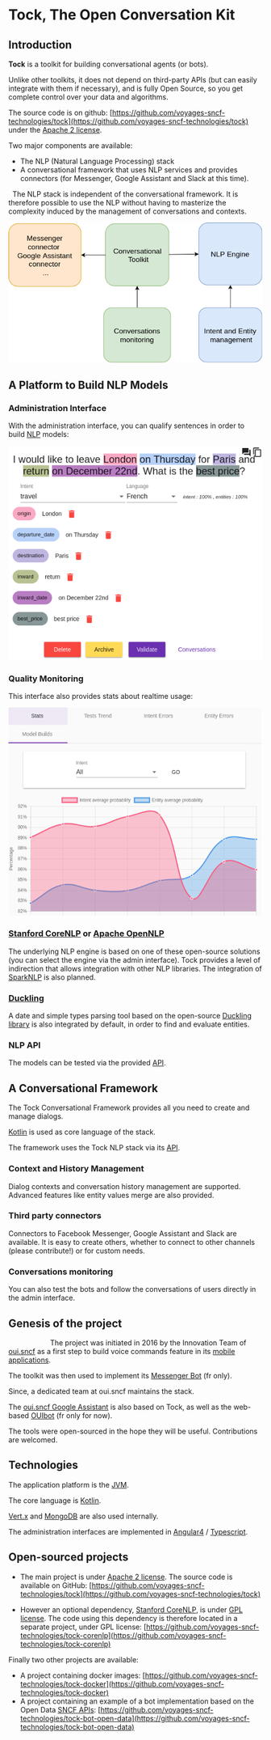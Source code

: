 # Tock, The Open Conversation Kit

## Introduction

**Tock** is a toolkit for building conversational agents (or bots).

Unlike other toolkits, it does not depend on third-party APIs (but can easily integrate with them if necessary),
 and is fully Open Source, so you get complete control over your data and algorithms.

The source code is on github: [https://github.com/voyages-sncf-technologies/tock](https://github.com/voyages-sncf-technologies/tock) under the [Apache 2 license](https://github.com/voyages-sncf-technologies/tock/blob/master/LICENSE).

Two major components are available:

* The NLP (Natural Language Processing) stack
* A conversational framework that uses NLP services and provides connectors (for Messenger, Google Assistant and Slack at this time).

 
The NLP stack is independent of the conversational framework.
It is therefore possible to use the NLP without having to masterize the complexity induced by the management of conversations and contexts.

![Tock scheme](img/tock.png "Tock's components")

## A Platform to Build NLP Models

### Administration Interface

With the administration interface, you can qualify
sentences in order to build [NLP](https://en.wikipedia.org/wiki/Natural_language_processing) models:

![NLP Admin Interface - Qualification](img/tock-nlp-admin.png "Qualification Example")

### Quality Monitoring

This interface also provides stats about realtime usage:

![NLP Admin Interface - QA](img/tock-nlp-admin-qa.png "Stats Example")

### [Stanford CoreNLP](https://stanfordnlp.github.io/CoreNLP/) or [Apache OpenNLP](https://opennlp.apache.org/)

The underlying NLP engine is based on one of these open-source solutions (you can select the engine via the admin interface).
Tock provides a level of indirection that allows integration with other NLP libraries.
The integration of [SparkNLP](http://nlp.johnsnowlabs.com) is also planned.

### [Duckling](https://github.com/facebook/duckling)

A date and simple types parsing tool based on the open-source [Duckling library](https://github.com/facebook/duckling)
is also integrated by default, in order to find and evaluate entities.

### NLP API

The models can be tested via the provided [API](../api/).

## A Conversational Framework

The Tock Conversational Framework provides all you need to create and manage dialogs. 

[Kotlin](https://kotlinlang.org/) is used as core language of the stack.

The framework uses the Tock NLP stack via its [API](../api/).

### Context and History Management

Dialog contexts and conversation history management are supported.
Advanced features like entity values merge are also provided.

### Third party connectors

Connectors to Facebook Messenger, Google Assistant and Slack are available.
It is easy to create others, whether to connect to other channels (please contribute!) or for custom needs.

### Conversations monitoring
You can also test the bots and follow the conversations of users directly in the admin interface.

## Genesis of the project
                    
The project was initiated in 2016 by the Innovation Team of [oui.sncf](https://www.oui.sncf/)
as a first step to build voice commands feature in its [mobile applications](https://www.oui.sncf/mobile).

The toolkit was then used to implement its [Messenger Bot](https://www.messenger.com/t/oui.sncf) (fr only).

Since, a dedicated team at oui.sncf maintains the stack.

The [oui.sncf Google Assistant](https://assistant.google.com/services/a/id/164effe7c138100b/) is also based on Tock,
as well as the web-based [OUIbot](https://www.oui.sncf/bot/) (fr only for now).

The tools were open-sourced in the hope they will be useful. Contributions are welcomed.

## Technologies

The application platform is the [JVM](https://en.wikipedia.org/wiki/Java_virtual_machine).
 
The core language is [Kotlin](https://kotlinlang.org/).

[Vert.x](http://vertx.io/) and [MongoDB](https://www.mongodb.com) are also used internally. 

The administration interfaces are implemented in [Angular4](https://angular.io/) / [Typescript](https://www.typescriptlang.org/).

## Open-sourced projects

* The main project is under [Apache 2 license](https://github.com/voyages-sncf-technologies/tock/blob/master/LICENSE). The source code is available on GitHub: [https://github.com/voyages-sncf-technologies/tock](https://github.com/voyages-sncf-technologies/tock)

* However an optional dependency, [Stanford CoreNLP](https://stanfordnlp.github.io/CoreNLP/), is under [GPL license](http://www.gnu.org/licenses/gpl-3.0.html).
 The code using this dependency is therefore located in a separate project, under GPL license: [https://github.com/voyages-sncf-technologies/tock-corenlp](https://github.com/voyages-sncf-technologies/tock-corenlp)

Finally two other projects are available:
 
* A project containing docker images: [https://github.com/voyages-sncf-technologies/tock-docker](https://github.com/voyages-sncf-technologies/tock-docker)
* A project containing an example of a bot implementation based on the Open Data [SNCF APIs](https://www.digital.sncf.com/startup/api): [https://github.com/voyages-sncf-technologies/tock-bot-open-data](https://github.com/voyages-sncf-technologies/tock-bot-open-data)

